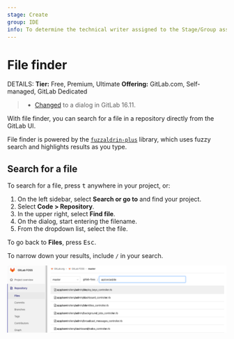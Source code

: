 ```yaml
---
stage: Create
group: IDE
info: To determine the technical writer assigned to the Stage/Group associated with this page, see https://handbook.gitlab.com/handbook/product/ux/technical-writing/#assignments
---
```


# File finder

DETAILS:
**Tier:** Free, Premium, Ultimate
**Offering:** GitLab.com, Self-managed, GitLab Dedicated

> - [Changed](https://gitlab.com/gitlab-org/gitlab/-/merge_requests/148025) to a dialog in GitLab 16.11.

With file finder, you can search for a file in a repository directly from the GitLab UI.

File finder is powered by the [`fuzzaldrin-plus`](https://github.com/jeancroy/fuzz-aldrin-plus) library, which uses fuzzy search and highlights results as you type.

## Search for a file

To search for a file, press <kbd>t</kbd> anywhere in your project, or:

1. On the left sidebar, select **Search or go to** and find your project.
1. Select **Code > Repository**.
1. In the upper right, select **Find file**.
1. On the dialog, start entering the filename.
1. From the dropdown list, select the file.

To go back to **Files**, press <kbd>Esc</kbd>.

To narrow down your results, include `/` in your search.

![Find file button](img/file_finder_find_file_v12_10.png)
